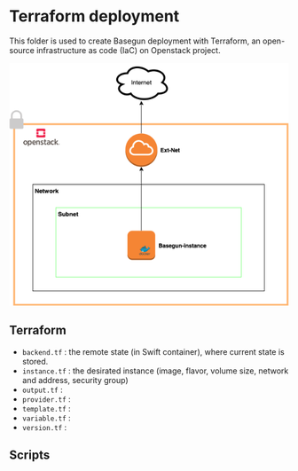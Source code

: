 # Terraform deployment

This folder is used to create Basegun deployment with Terraform, an open-source infrastructure as code (IaC) on Openstack project.


![](./img/openstack.png)

## Terraform

- `backend.tf` : the remote state (in Swift container), where current state is stored.
- `instance.tf` : the desirated instance (image, flavor, volume size, network and address, security group)
- `output.tf` :
- `provider.tf` : 
- `template.tf` : 
- `variable.tf` : 
- `version.tf` : 
## Scripts


